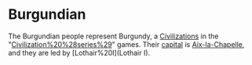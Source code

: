 # Burgundian

The Burgundian people represent Burgundy, a [Civilizations](civilization) in the "[Civilization%20%28series%29](Civilization)" games. Their [capital](capital) is [Aix-la-Chapelle](Aix-la-Chapelle), and they are led by [Lothair%20I](Lothair I).